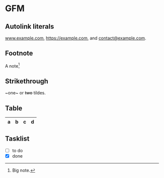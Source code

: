# GFM

## Autolink literals

www.example.com, https://example.com, and contact@example.com.

## Footnote

A note[^1]

[^1]: Big note.

<!-- <h2>Footnote</h2>
<p>A note<sup><a href="#user-content-fn-1" id="user-content-fnref-1" data-footnote-ref aria-describedby="footnote-label">1</a></sup></p> -->

## Strikethrough

~one~ or ~~two~~ tildes.

<!-- <h2>Strikethrough</h2>
<p><del>one</del> or <del>two</del> tildes.</p> -->

## Table

| a | b  |  c |  d  |
| - | :- | -: | :-: |

## Tasklist

* [ ] to do
* [x] done